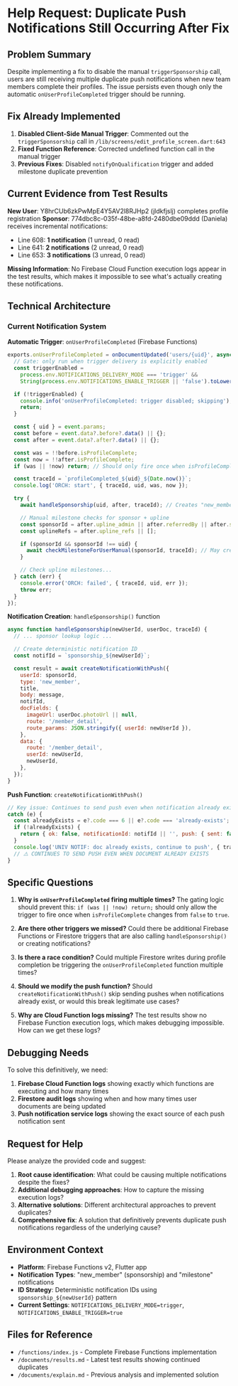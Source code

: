 # Help Request: Duplicate Push Notifications Still Occurring After Fix

## **Problem Summary**

Despite implementing a fix to disable the manual `triggerSponsorship` call, users are still receiving multiple duplicate push notifications when new team members complete their profiles. The issue persists even though only the automatic `onUserProfileCompleted` trigger should be running.

## **Fix Already Implemented**

1. **Disabled Client-Side Manual Trigger**: Commented out the `triggerSponsorship` call in `/lib/screens/edit_profile_screen.dart:643`
2. **Fixed Function Reference**: Corrected undefined function call in the manual trigger
3. **Previous Fixes**: Disabled `notifyOnQualification` trigger and added milestone duplicate prevention

## **Current Evidence from Test Results**

**New User**: Y8hrCUb6zkPwMpE4Y5AV2l8RJHp2 (jldkfjslj) completes profile registration
**Sponsor**: 774dbc8c-035f-48be-a8fd-2480dbe09ddd (Daniela) receives incremental notifications:

- Line 608: **1 notification** (1 unread, 0 read)
- Line 641: **2 notifications** (2 unread, 0 read)
- Line 653: **3 notifications** (3 unread, 0 read)

**Missing Information**: No Firebase Cloud Function execution logs appear in the test results, which makes it impossible to see what's actually creating these notifications.

## **Technical Architecture**

### **Current Notification System**

**Automatic Trigger**: `onUserProfileCompleted` (Firebase Functions)
```javascript
exports.onUserProfileCompleted = onDocumentUpdated('users/{uid}', async (event) => {
  // Gate: only run when trigger delivery is explicitly enabled
  const triggerEnabled =
    process.env.NOTIFICATIONS_DELIVERY_MODE === 'trigger' &&
    String(process.env.NOTIFICATIONS_ENABLE_TRIGGER || 'false').toLowerCase() === 'true';

  if (!triggerEnabled) {
    console.info('onUserProfileCompleted: trigger disabled; skipping');
    return;
  }

  const { uid } = event.params;
  const before = event.data?.before?.data() || {};
  const after = event.data?.after?.data() || {};

  const was = !!before.isProfileComplete;
  const now = !!after.isProfileComplete;
  if (was || !now) return; // Should only fire once when isProfileComplete changes from false to true

  const traceId = `profileCompleted_${uid}_${Date.now()}`;
  console.log('ORCH: start', { traceId, uid, was, now });

  try {
    await handleSponsorship(uid, after, traceId); // Creates "new_member" notification + push

    // Manual milestone checks for sponsor + upline
    const sponsorId = after.upline_admin || after.referredBy || after.sponsorReferralCode || after.sponsorReferral;
    const uplineRefs = after.upline_refs || [];

    if (sponsorId && sponsorId !== uid) {
      await checkMilestoneForUserManual(sponsorId, traceId); // May create milestone notifications
    }

    // Check upline milestones...
  } catch (err) {
    console.error('ORCH: failed', { traceId, uid, err });
    throw err;
  }
});
```

**Notification Creation**: `handleSponsorship()` function
```javascript
async function handleSponsorship(newUserId, userDoc, traceId) {
  // ... sponsor lookup logic ...

  // Create deterministic notification ID
  const notifId = `sponsorship_${newUserId}`;

  const result = await createNotificationWithPush({
    userId: sponsorId,
    type: 'new_member',
    title,
    body: message,
    notifId,
    docFields: {
      imageUrl: userDoc.photoUrl || null,
      route: '/member_detail',
      route_params: JSON.stringify({ userId: newUserId }),
    },
    data: {
      route: '/member_detail',
      userId: newUserId,
      newUserId,
    },
  });
}
```

**Push Function**: `createNotificationWithPush()`
```javascript
// Key issue: Continues to send push even when notification already exists
catch (e) {
  const alreadyExists = e?.code === 6 || e?.code === 'already-exists';
  if (!alreadyExists) {
    return { ok: false, notificationId: notifId || '', push: { sent: false, reason: 'doc_create_failed' } };
  }
  console.log('UNIV NOTIF: doc already exists, continue to push', { traceId, userId, notificationId: notifId, type });
  // ⚠️ CONTINUES TO SEND PUSH EVEN WHEN DOCUMENT ALREADY EXISTS
}
```

## **Specific Questions**

1. **Why is `onUserProfileCompleted` firing multiple times?** The gating logic should prevent this: `if (was || !now) return;` should only allow the trigger to fire once when `isProfileComplete` changes from `false` to `true`.

2. **Are there other triggers we missed?** Could there be additional Firebase Functions or Firestore triggers that are also calling `handleSponsorship()` or creating notifications?

3. **Is there a race condition?** Could multiple Firestore writes during profile completion be triggering the `onUserProfileCompleted` function multiple times?

4. **Should we modify the push function?** Should `createNotificationWithPush()` skip sending pushes when notifications already exist, or would this break legitimate use cases?

5. **Why are Cloud Function logs missing?** The test results show no Firebase Function execution logs, which makes debugging impossible. How can we get these logs?

## **Debugging Needs**

To solve this definitively, we need:

1. **Firebase Cloud Function logs** showing exactly which functions are executing and how many times
2. **Firestore audit logs** showing when and how many times user documents are being updated
3. **Push notification service logs** showing the exact source of each push notification sent

## **Request for Help**

Please analyze the provided code and suggest:

1. **Root cause identification**: What could be causing multiple notifications despite the fixes?
2. **Additional debugging approaches**: How to capture the missing execution logs?
3. **Alternative solutions**: Different architectural approaches to prevent duplicates?
4. **Comprehensive fix**: A solution that definitively prevents duplicate push notifications regardless of the underlying cause?

## **Environment Context**

- **Platform**: Firebase Functions v2, Flutter app
- **Notification Types**: "new_member" (sponsorship) and "milestone" notifications
- **ID Strategy**: Deterministic notification IDs using `sponsorship_${newUserId}` pattern
- **Current Settings**: `NOTIFICATIONS_DELIVERY_MODE=trigger`, `NOTIFICATIONS_ENABLE_TRIGGER=true`

## **Files for Reference**

- `/functions/index.js` - Complete Firebase Functions implementation
- `/documents/results.md` - Latest test results showing continued duplicates
- `/documents/explain.md` - Previous analysis and implemented solution